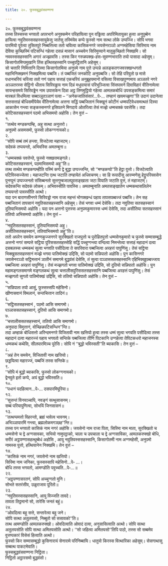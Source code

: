 ```yaml
---
title: २०. फुस्सबुद्धवंसवण्णना

---
```

२०. फुस्सबुद्धवंसवण्णना  
तस्स तिस्सस्स भगवतो अपरभागे अनुक्कमेन परिहायित्वा पुन वड्ढित्वा अपरिमितायुका हुत्वा अनुपुब्बेन हायित्वा नवुतिवस्ससहस्सायुकेसु जातेसु तस्मिंयेव कप्पे फुस्सो नाम सत्था लोके उप्पज्जि। सोपि भगवा पारमियो पूरेत्वा तुसितपुरे निब्बत्तित्वा ततो चवित्वा कासिकनगरे जयसेनरञ्ञो अग्गमहेसिया सिरिमाय नाम देविया कुच्छिस्मिं पटिसन्धिं गहेत्वा दसन्नं मासानं अच्चयेन सिरिमुय्याने मातुकुच्छितो निक्खमि। सो नववस्ससहस्सानि अगारं अज्झावसि। तस्स किर गरुळपक्ख-हंस-सुवण्णभाराति तयो पासादा अहेसुम्। किसागोतमिप्पमुखानि तिंस इत्थिसहस्सानि पच्चुपट्ठितानि अहेसुम्।  
सो चत्तारि निमित्तानि दिस्वा किसागोतमिया अनुपमे नाम पुत्ते उप्पन्ने अलङ्कतगजवरक्खन्धगतो महाभिनिक्खमनं निक्खमित्वा पब्बजि। तं पब्बजितं जनकोटि अनुपब्बजि। सो तेहि परिवुतो छ मासे पधानचरियं चरित्वा ततो गणं पहाय सत्ताहं एकचरियं अनुब्रूहयमानो वसित्वा विसाखपुण्णमाय अञ्ञतरे नगरे अञ्ञतरस्स सेट्ठिनो धीताय सिरिवड्ढाय नाम दिन्नं मधुपायासं परिभुञ्जित्वा सिंसपावने दिवाविहारं वीतिनामेत्वा सायन्हसमये सिरिवड्ढेन नाम उपासकेन दिन्ना अट्ठ तिणमुट्ठियो गहेत्वा आमलकबोधिं उपसङ्कमित्वा समारं मारबलं विधमित्वा सब्बञ्ञुतञ्ञाणं पत्वा – ‘‘अनेकजातिसंसारं…पे॰… तण्हानं खयमज्झगा’’ति उदानं उदानेत्वा सत्तसत्ताहं बोधिसमीपेयेव वीतिनामेत्वा अत्तना सद्धिं पब्बजितानं भिक्खूनं कोटीनं धम्मपटिवेधसमत्थतं दिस्वा आकासेन गन्त्वा सङ्कस्सनगरे इसिपतने मिगदाये ओतरित्वा तेसं मज्झे धम्मचक्कं पवत्तेसि। तदा कोटिसतसहस्सानं पठमो अभिसमयो अहोसि। तेन वुत्तं –  
१.  
‘‘तत्थेव मण्डकप्पम्हि, अहु सत्था अनुत्तरो।  
अनूपमो असमसमो, फुस्सो लोकग्गनायको॥  
२.  
‘‘सोपि सब्बं तमं हन्त्वा, विजटेत्वा महाजटम्।  
सदेवकं तप्पयन्तो, अभिवस्सि अमतम्बुना॥  
३.  
‘‘धम्मचक्कं पवत्तेन्ते, फुस्से नक्खत्तमङ्गले।  
कोटिसतसहस्सानं, पठमाभिसमयो अहू’’ति॥  
तत्थ तत्थेव मण्डकप्पम्हीति यस्मिं कप्पे द्वे बुद्धा उप्पज्जन्ति, सो ‘‘मण्डकप्पो’’ति हेट्ठा वुत्तो। विजटेत्वाति पटिविस्सज्जेत्वा। महाजटन्ति एत्थ जटाति तण्हायेतं अधिवचनम्। सा हि रूपादीसु आरम्मणेसु हेट्ठुपरियवसेन पुनप्पुनं उप्पज्जनतो संसिब्बनतो सुत्तगुम्बजालपूवसङ्खाता जटा वियाति जटाति वुत्तं, तं महाजटम्। सदेवकन्ति सदेवकं लोकम्। अभिवस्सीति पावस्सि। अमतम्बुनाति अमतसङ्खातेन धम्मकथासलिलेन तप्पयन्तो पावस्सीति अत्थो।  
यदा पन बाराणसीनगरे सिरिवड्ढो नाम राजा महन्तं भोगक्खन्धं पहाय तापसपब्बज्जं पब्बजि। तेन सह पब्बजितानं तापसानं नवुतिसतसहस्सानि अहेसुम्। तेसं भगवा धम्मं देसेसि। तदा नवुतिया सतसहस्सानं दुतियाभिसमयो अहोसि। यदा पन अत्तनो पुत्तस्स अनुपमकुमारस्स धम्मं देसेसि, तदा असीतिया सतसहस्सानं ततियो अभिसमयो अहोसि। तेन वुत्तं –  
४.  
‘‘नवुतिसतसहस्सानं, दुतियाभिसमयो अहु।  
असीतिसतसहस्सानं, ततियाभिसमयो अहू’’ति॥  
ततो अपरेन समयेन कण्णकुज्जनगरे सुरक्खितो राजपुत्तो च पुरोहितपुत्तो धम्मसेनकुमारो च फुस्से सम्मासम्बुद्धे अत्तनो नगरं सम्पत्ते सट्ठिया पुरिससतसहस्सेहि सद्धिं पच्चुग्गन्त्वा वन्दित्वा निमन्तेत्वा सत्ताहं महादानं दत्वा दसबलस्स धम्मकथं सुत्वा भगवति पसीदित्वा ते सपरिवारा पब्बजित्वा अरहत्तं पापुणिंसु। तेसं सट्ठिया भिक्खुसतसहस्सानं मज्झे भगवा पातिमोक्खं उद्दिसि, सो पठमो सन्निपातो अहोसि। पुन कासिनगरे जयसेनरञ्ञो सट्ठिमत्तानं ञातीनं समागमे बुद्धवंसं देसेसि, तं सुत्वा पञ्ञाससतसहस्सानि एहिभिक्खुपब्बज्जाय पब्बजित्वा अरहत्तं पापुणिंसु। तेसं मज्झगतो भगवा पातिमोक्खं उद्दिसि, सो दुतियो सन्निपातो अहोसि। पुन महामङ्गलसमागमे मङ्गलकथं सुत्वा चत्तालीसपुरिससतसहस्सानि पब्बजित्वा अरहत्तं पापुणिंसु। तेसं मज्झगतो सुगतो पातिमोक्खं उद्दिसि, सो ततियो सन्निपातो अहोसि। तेन वुत्तं –  
५.  
‘‘सन्निपाता तयो आसुं, फुस्सस्सपि महेसिनो।  
खीणासवानं विमलानं, सन्तचित्तान तादिनं॥  
६.  
‘‘सट्ठिसतसहस्सानं , पठमो आसि समागमो।  
पञ्ञाससतसहस्सानं, दुतियो आसि समागमो॥  
७.  
‘‘चत्तालीससतसहस्सानं, ततियो आसि समागमो।  
अनुपादा विमुत्तानं, वोच्छिन्नपटिसन्धिन’’न्ति॥  
तदा अम्हाकं बोधिसत्तो अरिन्दमनगरे विजितावी नाम खत्तियो हुत्वा तस्स धम्मं सुत्वा भगवति पसीदित्वा तस्स महादानं दत्वा महारज्जं पहाय भगवतो सन्तिके पब्बजित्वा तीणि पिटकानि उग्गहेत्वा तेपिटकधरो महाजनस्स धम्मकथं कथेसि, सीलपारमिञ्च पूरेसि। सोपि नं ‘‘बुद्धो भविस्सती’’ति ब्याकासि। तेन वुत्तं –  
८.  
‘‘अहं तेन समयेन, विजितावी नाम खत्तियो।  
छड्डयित्वा महारज्जं, पब्बजिं तस्स सन्तिके॥  
९.  
‘‘सोपि मं बुद्धो ब्याकासि, फुस्सो लोकग्गनायको।  
द्वेनवुते इतो कप्पे, अयं बुद्धो भविस्सति॥  
१०.  
‘‘पधानं पदहित्वान…पे॰… दसपारमिपूरिया॥  
१२.  
‘‘सुत्तन्तं विनयञ्चापि, नवङ्गं सत्थुसासनम्।  
सब्बं परियापुणित्वा, सोभयिं जिनसासनं॥  
१३.  
‘‘तत्थप्पमत्तो विहरन्तो, ब्रह्मं भावेत्व भावनम्।  
अभिञ्ञापारमिं गन्त्वा, ब्रह्मलोकमगञ्छह’’न्ति॥  
तस्स पन भगवतो कासिकं नाम नगरं अहोसि। जयसेनो नाम राजा पिता, सिरिमा नाम माता, सुरक्खितो च धम्मसेनो च द्वे अग्गसावका, सभियो नामुपट्ठाको, चाला च उपचाला च द्वे अग्गसाविका, आमलकरुक्खो बोधि, सरीरं अट्ठपण्णासहत्थुब्बेधं अहोसि , आयु नवुतिवस्ससहस्सानि, किसागोतमी नाम अग्गमहेसी, अनुपमो नामस्स पुत्तो, हत्थियानेन निक्खमि। तेन वुत्तं –  
१४.  
‘‘कासिकं नाम नगरं, जयसेनो नाम खत्तियो।  
सिरिमा नाम जनिका, फुस्सस्सापि महेसिनो…पे॰ …।  
बोधि तस्स भगवतो, आमण्डोति पवुच्चति…पे॰…॥  
२२.  
‘‘अट्ठपण्णासरतनं, सोपि अच्चुग्गतो मुनि।  
सोभते सतरंसीव, उळुराजाव पूरितो॥  
२३.  
‘‘नवुतिवस्ससहस्सानि, आयु विज्जति तावदे।  
तावता तिट्ठमानो सो, तारेसि जनतं बहुं॥  
२४.  
‘‘ओवदित्वा बहू सत्ते, सन्तारेत्वा बहू जने।  
सोपि सत्था अतुलयसो, निब्बुतो सो ससावको’’ति॥  
तत्थ आमण्डोति आमलकरुक्खो। ओवदित्वाति ओवादं दत्वा, अनुसासित्वाति अत्थो। सोपि सत्था अतुलयसोति सोपि सत्था अमितयसोति अत्थो। ‘‘सो जहित्वा अमितयसो’’तिपि पाठो, तस्स सो सब्बमेव वुत्तप्पकारं विसेसं हित्वाति अत्थो।  
फुस्सो किर सम्मासम्बुद्धो कुसिनारायं सेनारामे परिनिब्बायि। धातुयो किरस्स वित्थारिका अहेसुम्। सेसगाथासु सब्बत्थ पाकटमेवाति।  
फुस्सबुद्धवंसवण्णना निट्ठिता।  
निट्ठितो अट्ठारसमो बुद्धवंसो।  